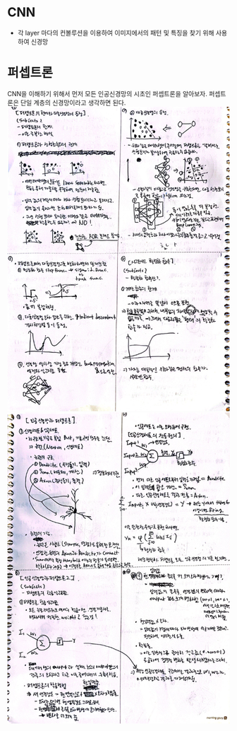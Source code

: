 # CNN
- 각 layer 마다의 컨볼루션을 이용하여 이미지에서의 패턴 및 특징을 찾기 위해 사용하여 신경망
# 퍼셉트론 
CNN을 이해하기 위해서 먼저 모든 인공신경망의 시초인 퍼셉트론을 알아보자. 퍼셉트론은 단일 계층의 신경망이라고 생각하면 된다.
![alt text](assets/cnn/image.jpg)
![alt text](assets/cnn/image-1.jpg)
